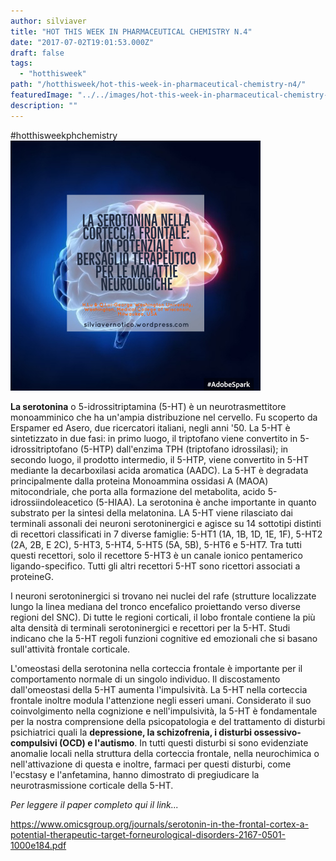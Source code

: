 ```yaml
---
author: silviaver
title: "HOT THIS WEEK IN PHARMACEUTICAL CHEMISTRY N.4"
date: "2017-07-02T19:01:53.000Z"
draft: false
tags:
  - "hotthisweek"
path: "/hotthisweek/hot-this-week-in-pharmaceutical-chemistry-n4/"
featuredImage: "../../images/hot-this-week-in-pharmaceutical-chemistry-n-4.md/img_2368.jpg"
description: ""
---
```


#hotthisweekphchemistry ![IMG_2368.JPG](../../images/hot-this-week-in-pharmaceutical-chemistry-n-4.md/img_2368.jpg)

**La serotonina** o 5-idrossitriptamina (5-HT) è un neurotrasmettitore monoamminico che ha un'ampia distribuzione nel cervello. Fu scoperto da Erspamer ed Asero, due ricercatori italiani, negli anni '50. La 5-HT è sintetizzato in due fasi: in primo luogo, il triptofano viene convertito in 5-idrossitriptofano (5-HTP) dall'enzima TPH (triptofano idrossilasi); in secondo luogo, il prodotto intermedio, il 5-HTP, viene convertito in 5-HT mediante la decarboxilasi acida aromatica (AADC). La 5-HT è degradata principalmente dalla proteina Monoammina ossidasi A (MAOA) mitocondriale, che porta alla formazione del metabolita, acido 5-idrossiindoleacetico (5-HIAA). La serotonina è anche importante in quanto substrato per la sintesi della melatonina. LA 5-HT viene rilasciato dai terminali assonali dei neuroni serotoninergici e agisce su 14 sottotipi distinti di recettori classificati in 7 diverse famiglie: 5-HT1 (1A, 1B, 1D, 1E, 1F), 5-HT2 (2A, 2B, E 2C), 5-HT3, 5-HT4, 5-HT5 (5A, 5B), 5-HT6 e 5-HT7. Tra tutti questi recettori, solo il recettore 5-HT3 è un canale ionico pentamerico ligando-specifico. Tutti gli altri recettori 5-HT sono ricettori associati a proteine ​​G.

I neuroni serotoninergici si trovano nei nuclei del rafe (strutture localizzate lungo la linea mediana del tronco encefalico proiettando verso diverse regioni del SNC). Di tutte le regioni corticali, il lobo frontale contiene la più alta densità di terminali serotoninergici e recettori per la 5-HT. Studi indicano che la 5-HT regoli funzioni cognitive ed emozionali che si basano sull'attività frontale corticale.

L'omeostasi della serotonina nella corteccia frontale è importante per il comportamento normale di un singolo individuo. Il discostamento dall'omeostasi della 5-HT aumenta l'impulsività. La 5-HT nella corteccia frontale inoltre modula l'attenzione negli esseri umani. Considerato il suo coinvolgimento nella cognizione e nell'impulsività, la 5-HT è fondamentale per la nostra comprensione della psicopatologia e del trattamento di disturbi psichiatrici quali la **depressione, la schizofrenia, i disturbi ossessivo-compulsivi (OCD) e l'autismo**. In tutti questi disturbi si sono evidenziate anomalie locali nella struttura della corteccia frontale, nella neurochimica o nell'attivazione di questa e inoltre, farmaci per questi disturbi, come l'ecstasy e l'anfetamina, hanno dimostrato di pregiudicare la neurotrasmissione corticale della 5-HT.

_Per leggere il paper completo qui il link..._

https://www.omicsgroup.org/journals/serotonin-in-the-frontal-cortex-a-potential-therapeutic-target-forneurological-disorders-2167-0501-1000e184.pdf
